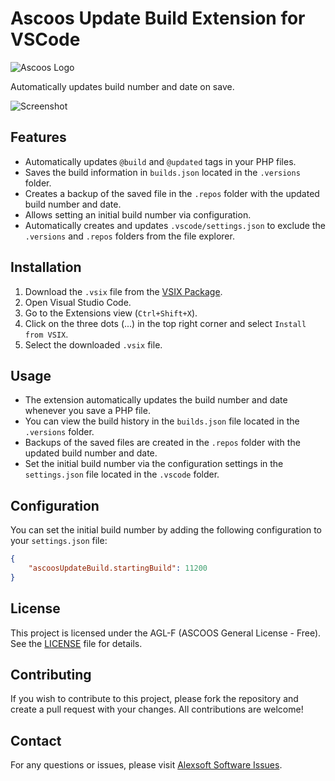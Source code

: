 # Ascoos Update Build Extension for VSCode

![Ascoos Logo](https://dl.ascoos.com/images/ascoos.png)

Automatically updates build number and date on save.

![Screenshot](https://dl.ascoos.com/vscode/images/vsc-ascoos-update-build-01.png)

## Features

- Automatically updates `@build` and `@updated` tags in your PHP files.
- Saves the build information in `builds.json` located in the `.versions` folder.
- Creates a backup of the saved file in the `.repos` folder with the updated build number and date.
- Allows setting an initial build number via configuration.
- Automatically creates and updates `.vscode/settings.json` to exclude the `.versions` and `.repos` folders from the file explorer.

## Installation

1. Download the `.vsix` file from the [VSIX Package](https://dl.ascoos.com/vscode/vsc-ascoos-update-build.vsix).
2. Open Visual Studio Code.
3. Go to the Extensions view (`Ctrl+Shift+X`).
4. Click on the three dots (...) in the top right corner and select `Install from VSIX`.
5. Select the downloaded `.vsix` file.

## Usage

- The extension automatically updates the build number and date whenever you save a PHP file.
- You can view the build history in the `builds.json` file located in the `.versions` folder.
- Backups of the saved files are created in the `.repos` folder with the updated build number and date.
- Set the initial build number via the configuration settings in the `settings.json` file located in the `.vscode` folder.

## Configuration

You can set the initial build number by adding the following configuration to your `settings.json` file:

```json
{
    "ascoosUpdateBuild.startingBuild": 11200
}
```

## License

This project is licensed under the AGL-F (ASCOOS General License - Free). See the [LICENSE](https://docs.ascoos.com/lics/ascoos/AGL-F.html) file for details.

## Contributing

If you wish to contribute to this project, please fork the repository and create a pull request with your changes. All contributions are welcome!

## Contact

For any questions or issues, please visit [Alexsoft Software Issues](https://issues.ascoos.com).

